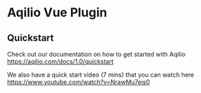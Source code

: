 # Aqilio Vue Plugin


## Quickstart

Check out our documentation on how to get started with Aqilio
https://aqilio.com/docs/1.0/quickstart


We also have a quick start video (7 mins) that you can watch here
https://www.youtube.com/watch?v=NrawMu7eis0

